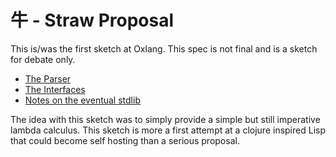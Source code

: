 # 牛 - Straw Proposal

This is/was the first sketch at Oxlang. This spec is not final and is
a sketch for debate only.

 - [The Parser](/straw/doc/parser.md)
 - [The Interfaces](/straw/doc/interfaces.md)
 - [Notes on the eventual stdlib](/straw/doc/stdlib.md)

The idea with this sketch was to simply provide a simple but still
imperative lambda calculus. This sketch is more a first attempt at a
clojure inspired Lisp that could become self hosting than a serious
proposal.

